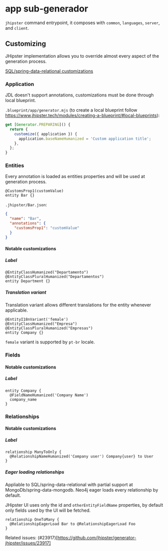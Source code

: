 # app sub-generador

`jhipster` command entrypoint, it composes with `common`, `languages`, `server`, and `client`.

## Customizing

JHipster implementation allows you to override almost every aspect of the generation process.

[SQL/spring-data-relational customizations](https://github.com/jhipster/generator-jhipster/blob/skip_ci-architecture/generators/spring-data-relational/README.md#sqlspring-data-relational-sub-generador)

### Application

JDL doesn't support annotations, customizations must be done through local blueprint.

`.blueprint/app/generator.mjs` (to create a local blueprint follow https://www.jhipster.tech/modules/creating-a-blueprint/#local-blueprints):

```js
get [Generator.PREPARING]() {
  return {
    customize({ application }) {
      application.baseNameHumanized = 'Custom application title';
    },
  };
}
```

### Entities

Every annotation is loaded as entities properties and will be used at generation process.

```jdl
@CustomsProp1(customValue)
entity Bar {}
```

`.jhipster/Bar.json`:

```json
{
  "name": "Bar",
  "annotations": {
    "customsProp1": "customValue"
  }
}
```

#### Notable customizations

##### Label

```
@EntityClassHumanized("Departamento")
@EntityClassPluralHumanized("Departamentos")
entity Department {}
```

##### Translation variant

Translation variant allows different translations for the entity whenever applicable.

```jdl
@EntityI18nVariant('female')
@EntityClassHumanized("Empresa")
@EntityClassPluralHumanized("Empresas")
entity Company {}
```

`female` variant is supported by `pt-br` locale.

### Fields

#### Notable customizations

##### Label

```jdl
entity Company {
  @FieldNameHumanized('Company Name')
  company_name
}
```

### Relationships

#### Notable customizations

##### Label

```jdl
relationship ManyToOnly {
  @RelationshipNameHumanized('Company user') Company{user} to User
}
```

##### Eager loading relationships

Appliable to SQL/spring-data-relational with partial support at MongoDb/spring-data-mongodb.
Neo4j eager loads every relationship by default.

JHipster UI uses only the id and `otherEntityFieldName` properties, by default only fields used by the UI will be fetched.

```jdl
relationship OneToMany {
  @RelationshipEagerLoad Bar to @RelationshipEagerLoad Foo
}
```

Related issues: (#23917)[https://github.com/jhipster/generator-jhipster/issues/23917]
